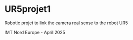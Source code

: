 # UR5projet1

Robotic projet to link the camera real sense to the robot UR5

IMT Nord Europe - April 2025